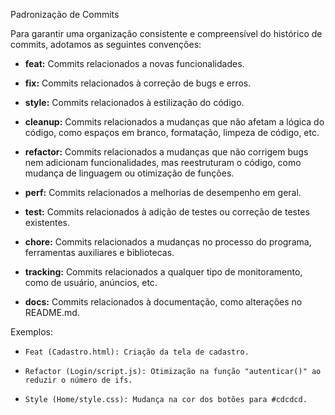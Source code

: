 Padronização de Commits

Para garantir uma organização consistente e compreensível do histórico de commits, adotamos as seguintes convenções:

- **feat:** Commits relacionados a novas funcionalidades.

- **fix:** Commits relacionados à correção de bugs e erros.

- **style:** Commits relacionados à estilização do código.

- **cleanup:** Commits relacionados a mudanças que não afetam a lógica do código, como espaços em branco, formatação, limpeza de código, etc.

- **refactor:** Commits relacionados a mudanças que não corrigem bugs nem adicionam funcionalidades, mas reestruturam o código, como mudança de linguagem ou otimização de funções.

- **perf:** Commits relacionados a melhorias de desempenho em geral.

- **test:** Commits relacionados à adição de testes ou correção de testes existentes.

- **chore:** Commits relacionados a mudanças no processo do programa, ferramentas auxiliares e bibliotecas.

- **tracking:** Commits relacionados a qualquer tipo de monitoramento, como de usuário, anúncios, etc.

- **docs:** Commits relacionados à documentação, como alterações no README.md.

Exemplos:

- `Feat (Cadastro.html): Criação da tela de cadastro.`

- `Refactor (Login/script.js): Otimização na função "autenticar()" ao reduzir o número de ifs.`

- `Style (Home/style.css): Mudança na cor dos botões para #cdcdcd.`